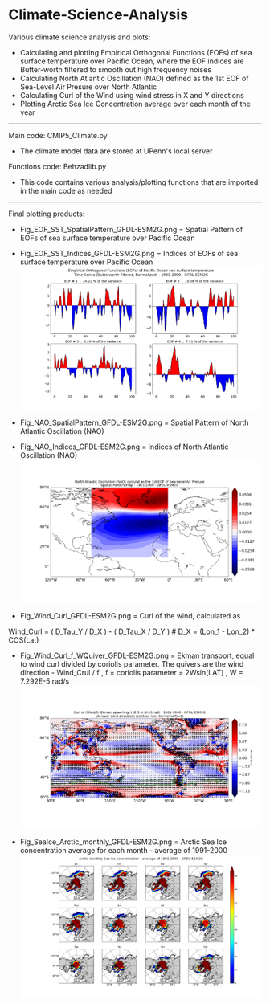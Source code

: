 # Climate-Science-Analysis

Various climate science analysis and plots:
* Calculating and plotting Empirical Orthogonal Functions (EOFs) of sea surface temperature over Pacific Ocean, where the EOF indices are Butter-worth filtered to smooth out high frequency noises
* Calculating North Atlantic Oscillation (NAO) defined as the 1st EOF of Sea-Level Air Presure over North Atlantic
* Calculating Curl of the Wind using wind stress in X and Y directions
* Plotting Arctic Sea Ice Concentration average over each month of the year

---------------------------------------------------------------------------------------------------------

Main code: CMIP5_Climate.py

* The climate model data are stored at UPenn's local server

Functions code: Behzadlib.py

* This code contains various analysis/plotting functions that are imported in the main code as needed

---------------------------------------------------------------------------------------------------------

Final plotting products:

* Fig_EOF_SST_SpatialPattern_GFDL-ESM2G.png = Spatial Pattern of EOFs of sea surface temperature over Pacific Ocean

* Fig_EOF_SST_Indices_GFDL-ESM2G.png = Indices of EOFs of sea surface temperature over Pacific Ocean
![Alt text](https://raw.githubusercontent.com/behzadasd/Climate-Science-Analysis/master/Fig_EOF_SST_Indices_GFDL-ESM2G.png)

* Fig_NAO_SpatialPattern_GFDL-ESM2G.png = Spatial Pattern of North Atlantic Oscillation (NAO)

* Fig_NAO_Indices_GFDL-ESM2G.png = Indices of North Atlantic Oscillation (NAO)
![Alt text](https://raw.githubusercontent.com/behzadasd/Climate-Science-Analysis/master/Fig_NAO_SpatialPattern_GFDL-ESM2G.png)

* Fig_Wind_Curl_GFDL-ESM2G.png = Curl of the wind, calculated as

Wind_Curl = ( D_Tau_Y / D_X ) - ( D_Tau_X / D_Y ) # D_X = (Lon_1 - Lon_2) * COS(Lat)

* Fig_Wind_Curl_f_WQuiver_GFDL-ESM2G.png = Ekman transport, equal to wind curl divided by coriolis parameter. The quivers are the wind direction - Wind_Crul / f , f = coriolis parameter = 2Wsin(LAT) , W = 7.292E-5 rad/s
![Alt text](https://raw.githubusercontent.com/behzadasd/Climate-Science-Analysis/master/Fig_Wind_Curl_f_WQuiver_GFDL-ESM2G.png)

* Fig_SeaIce_Arctic_monthly_GFDL-ESM2G.png = Arctic Sea Ice concentration average for each month - average of 1991-2000
![Alt text](https://raw.githubusercontent.com/behzadasd/Climate-Science-Analysis/master/Fig_SeaIce_Arctic_monthly_GFDL-ESM2G.png)


